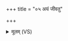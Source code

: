 +++
title = "०५ अयं जीवतु"

+++
<details><summary>मूलम् (VS)</summary>

अ॒यं जी॑वतु॒ मा मृ॑ते॒मं समी॑रयामसि। कृ॒णोम्य॑स्मै भेष॒जं मृत्यो॒ मा पुरु॑षं वधीः ॥
</details>